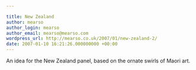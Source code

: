 ```yaml
---

title: New Zealand
author: mearso
author_login: mearso
author_email: mearso@mearso.com
wordpress_url: http://mearso.co.uk/2007/01/new-zealand-2/
date: 2007-01-10 16:21:26.000000000 +00:00
---
```

An idea for the New Zealand panel, based on the ornate swirls of Maori art.

